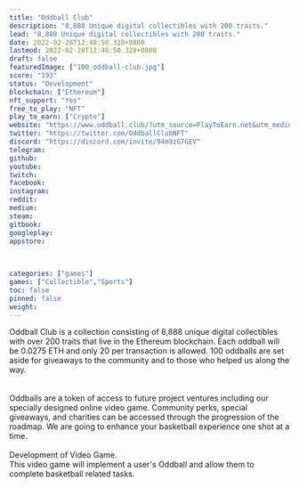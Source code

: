 ```yaml
---
title: "Oddball Club"
description: "8,888 Unique digital collectibles with 200 traits."
lead: "8,888 Unique digital collectibles with 200 traits."
date: 2022-02-28T12:48:50.328+0800
lastmod: 2022-02-28T12:48:50.328+0800
draft: false
featuredImage: ["100_oddball-club.jpg"]
score: "193"
status: "Development"
blockchain: ["Ethereum"]
nft_support: "Yes"
free_to_play: "NFT"
play_to_earn: ["Crypto"]
website: "https://www.oddball.club/?utm_source=PlayToEarn.net&utm_medium=organic&utm_campaign=gamepage"
twitter: "https://twitter.com/OddballClubNFT"
discord: "https://discord.com/invite/94m9zG7GEV"
telegram: 
github: 
youtube: 
twitch: 
facebook: 
instagram: 
reddit: 
medium: 
steam: 
gitbook: 
googleplay: 
appstore: 

  
    
categories: ["games"]
games: ["Collectible","Sports"]
toc: false
pinned: false
weight: 
---
```

Oddball Club is a collection consisting of 8,888 unique digital collectibles with over 200 traits that live in the Ethereum blockchain. Each oddball will be 0.0275 ETH and only 20 per transaction is allowed. 100 oddballs are set aside for giveaways to the community and to those who helped us along the way.<br> <br> <br> Oddballs are a token of access to future project ventures including our specially designed online video game. Community perks, special giveaways, and charities can be accessed through the progression of the roadmap. We are going to enhance your basketball experience one shot at a time.<br> <br> Development of Video Game. <br> This video game will implement a user's Oddball and allow them to complete basketball related tasks.